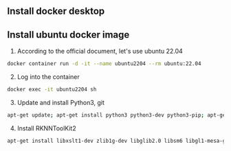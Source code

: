 ## Install docker desktop

## Install ubuntu docker image

1. According to the official document, let's use ubuntu 22.04
```bash
docker container run -d -it --name ubuntu2204 --rm ubuntu:22.04 
```
2. Log into the container
```bash
docker exec -it ubuntu2204 sh 
```

3. Update and install Python3, git
```bash
apt-get update; apt-get install python3 python3-dev python3-pip; apt-get install git
```

4. Install RKNNToolKit2
```bash
apt-get install libxslt1-dev zlib1g-dev libglib2.0 libsm6 libgl1-mesa-glx libprotobuf-dev gcc 
```